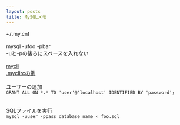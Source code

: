 ```yaml
---
layout: posts
title: MySQLメモ
---
```

~/<b>.</b>my.cnf    
<br>
mysql -ufoo -pbar    
-uと-pの後ろにスペースを入れない    
<br>
[mycli](https://github.com/dbcli/mycli)   
[.myclircの例](https://github.com/dbcli/mycli/blob/master/mycli/myclirc)   
<br>
ユーザーの追加  
`GRANT ALL ON *.* TO 'user'@'localhost' IDENTIFIED BY 'password';`  
<br>

SQLファイルを実行  
`mysql -uuser -ppass database_name < foo.sql`















